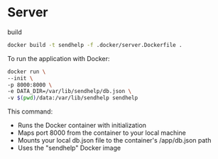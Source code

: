 # Server

build
```bash
docker build -t sendhelp -f .docker/server.Dockerfile .
```

To run the application with Docker:

```bash
docker run \
--init \
-p 8000:8000 \
-e DATA_DIR=/var/lib/sendhelp/db.json \
-v $(pwd)/data:/var/lib/sendhelp sendhelp
```

This command:
- Runs the Docker container with initialization
- Maps port 8000 from the container to your local machine
- Mounts your local db.json file to the container's /app/db.json path
- Uses the "sendhelp" Docker image
